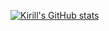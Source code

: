 [![Kirill's GitHub stats](https://github-readme-stats-ochre-seven-80.vercel.app/api?username=darktau21)](https://github.com/anuraghazra/github-readme-stats)
